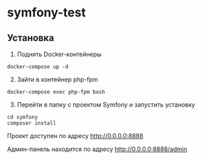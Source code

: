 # symfony-test

## Установка

1. Поднять Docker-контейнеры

`docker-compose up -d`

2. Зайти в контейнер php-fpm

`docker-compose exec php-fpm bash`

3. Перейти в папку с проектом Symfony и запустить установку

```
cd symfony
composer install
```

Проект доступен по адресу http://0.0.0.0:8888

Админ-панель находится по адресу http://0.0.0.0:8888/admin
